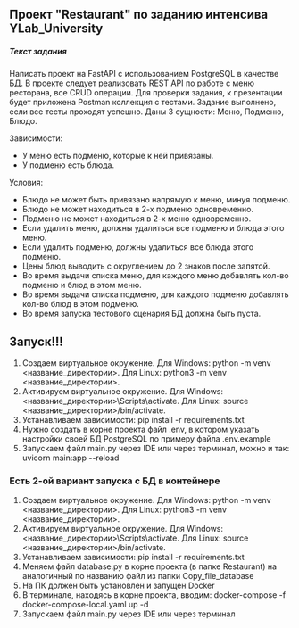 ## Проект "Restaurant" по заданию интенсива YLab_University


##### Текст задания

Написать проект на FastAPI с использованием PostgreSQL в качестве БД. 
В проекте следует реализовать REST API по работе с меню ресторана, все CRUD операции. 
Для проверки задания, к презентации будет приложена Postman коллекция с тестами. 
Задание выполнено, если все тесты проходят успешно.
Даны 3 сущности: Меню, Подменю, Блюдо.

Зависимости:
* У меню есть подменю, которые к ней привязаны.
* У подменю есть блюда.

Условия:
* Блюдо не может быть привязано напрямую к меню, минуя подменю.
* Блюдо не может находиться в 2-х подменю одновременно.
* Подменю не может находиться в 2-х меню одновременно.
* Если удалить меню, должны удалиться все подменю и блюда этого меню.
* Если удалить подменю, должны удалиться все блюда этого подменю.
* Цены блюд выводить с округлением до 2 знаков после запятой.
* Во время выдачи списка меню, для каждого меню добавлять кол-во подменю и блюд в этом меню.
* Во время выдачи списка подменю, для каждого подменю добавлять кол-во блюд в этом подменю.
* Во время запуска тестового сценария БД должна быть пуста.




## Запуск!!!

1. Создаем виртуальное окружение. Для Windows: python -m venv <название_директории>. Для Linux: python3 -m venv <название_директории>.
2. Активируем виртуальное окружение. Для Windows: <название_директории>\Scripts\activate. Для Linux: source <название_директории>/bin/activate.
3. Устанавливаем зависимости: pip install -r requirements.txt
4. Нужно создать в корне проекта файл .env, в котором указать настройки своей БД PostgreSQL по примеру файла .env.example
5. Запускаем файл main.py через IDE или через терминал, можно и так: uvicorn main:app --reload
 

### Есть 2-ой вариант запуска с БД в контейнере


1. Создаем виртуальное окружение. Для Windows: python -m venv <название_директории>. Для Linux: python3 -m venv <название_директории>.
2. Активируем виртуальное окружение. Для Windows: <название_директории>\Scripts\activate. Для Linux: source <название_директории>/bin/activate.
3. Устанавливаем зависимости: pip install -r requirements.txt
4. Меняем файл database.py в корне проекта (в папке Restaurant) на аналогичный по названию файл из папки Copy_file_database 
5. На ПК должен быть установлен и запущен Docker
6. В терминале, находясь в корне проекта, вводим: docker-compose -f docker-compose-local.yaml up -d
7. Запускаем файл main.py через IDE или через терминал

